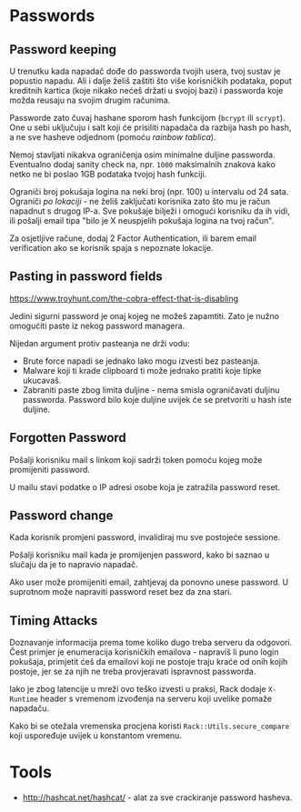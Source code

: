 # Passwords

## Password keeping

U trenutku kada napadač dođe do passworda tvojih usera, tvoj sustav je popustio napadu. Ali i dalje želiš zaštiti što više korisničkih podataka, poput kreditnih kartica (koje nikako nećeš držati u svojoj bazi) i passworda koje možda reusaju na svojim drugim računima.

Passworde zato čuvaj hashane sporom hash funkcijom (`bcrypt` ili `scrypt`). One u sebi uključuju i salt koji će prisiliti napadača da razbija hash po hash, a ne sve hasheve odjednom (pomoću *rainbow tablica*).

Nemoj stavljati nikakva ograničenja osim minimalne duljine passworda. Eventualno dodaj sanity check na, npr. `1000` maksimalnih znakova kako netko ne bi poslao 1GB podataka tvojoj hash funkciji.

Ograniči broj pokušaja logina na neki broj (npr. 100) u intervalu od 24 sata. Ograniči *po lokaciji* - ne želiš zaključati korisnika zato što mu je račun napadnut s drugog IP-a. Sve pokušaje bilježi i omogući korisniku da ih vidi, ili pošalji email tipa "bilo je X neuspjelih pokušaja logina na tvoj račun".

Za osjetljive račune, dodaj 2 Factor Authentication, ili barem email verification ako se korisnik spaja s nepoznate lokacije.

## Pasting in password fields

https://www.troyhunt.com/the-cobra-effect-that-is-disabling

Jedini sigurni password je onaj kojeg ne možeš zapamtiti. Zato je nužno omogućiti paste iz nekog password managera.

Nijedan argument protiv pasteanja ne drži vodu:
* Brute force napadi se jednako lako mogu izvesti bez pasteanja.
* Malware koji ti krade clipboard ti može jednako pratiti koje tipke ukucavaš.
* Zabraniti paste zbog limita duljine - nema smisla ograničavati duljinu passworda. Password bilo koje duljine uvijek će se pretvoriti u hash iste duljine.

## Forgotten Password

Pošalji korisniku mail s linkom koji sadrži token pomoću kojeg može promijeniti password.

U mailu stavi podatke o IP adresi osobe koja je zatražila password reset.

## Password change

Kada korisnik promjeni password, invalidiraj mu sve postojeće sessione.

Pošalji korisniku mail kada je promijenjen password, kako bi saznao u slučaju da je to napravio napadač.

Ako user može promijeniti email, zahtjevaj da ponovno unese password. U suprotnom može napraviti password reset bez da zna stari.

## Timing Attacks

Doznavanje informacija prema tome koliko dugo treba serveru da odgovori. Čest primjer je enumeracija korisničkih emailova - napraviš li puno login pokušaja, primjetit ćeš da emailovi koji ne postoje traju kraće od onih kojih postoje, jer se za njih ne treba provjeravati ispravnost passworda.

Iako je zbog latencije u mreži ovo teško izvesti u praksi, Rack dodaje `X-Runtime` header s vremenom izvođenja na serveru koji uvelike pomaže napadaču.

Kako bi se otežala vremenska procjena koristi `Rack::Utils.secure_compare` koji uspoređuje uvijek u konstantom vremenu.

# Tools

* http://hashcat.net/hashcat/ - alat za sve crackiranje password hasheva.

